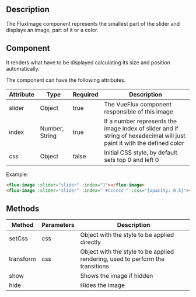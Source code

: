 ## Description

The FluxImage component represents the smallest part of the slider and displays an image, part of it or a color.

## Component

It renders what have to be displayed calculating its size and position automatically.

The component can have the following attributes.

| Attribute | Type | Required | Description |
|-----------|------|----------|-------------|
| slider | Object | true | The VueFlux component responsible of this image |
| index | Number, String | true | If a number represents the image index of slider and if string of hexadecimal will just paint it with the defined color |
| css | Object | false | Initial CSS style, by default sets top 0 and left 0 |

Example:
``` html
<flux-image :slider="slider" :index="1"></flux-image>
<flux-image :slider="slider" :index="'#cccccc'" :css="{opacity: 0.5}"></flux-image>
```

## Methods

| Method | Parameters | Description |
|--------|------------|-------------|
| setCss | css | Object with the style to be applied directly |
| transform | css | Object with the style to be applied rendering, used to perform the transitions |
| show | | Shows the image if hidden |
| hide | | Hides the image |
